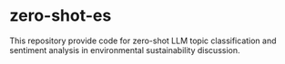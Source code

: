 # zero-shot-es
This repository provide code for zero-shot LLM topic classification and sentiment analysis in environmental sustainability discussion.
